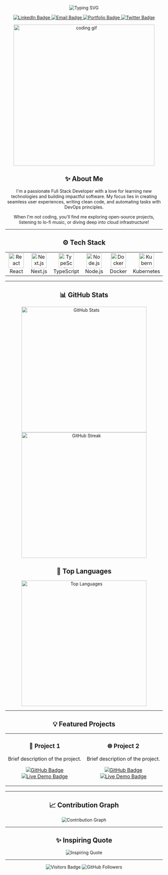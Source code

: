 <!-- Header Section -->
<p align="center">
  <img src="https://readme-typing-svg.herokuapp.com?font=Fira+Code&size=28&color=F75C7E&center=true&vCenter=true&width=440&height=55&lines=Hi+%F0%9F%91%8B%2C+I'm+%5BYour+Name%5D;Full+Stack+Developer;Open+Source+Enthusiast;Always+Learning+%F0%9F%92%A1" alt="Typing SVG" />
</p>

<!-- Badge Section -->
<p align="center">
  <a href="https://www.linkedin.com/in/yourprofile/" target="_blank">
    <img src="https://img.shields.io/badge/LinkedIn-0A66C2?style=for-the-badge&logo=linkedin&logoColor=white" alt="LinkedIn Badge"/>
  </a>
  <a href="mailto:your.email@example.com">
    <img src="https://img.shields.io/badge/Email-DB4437?style=for-the-badge&logo=gmail&logoColor=white" alt="Email Badge"/>
  </a>
  <a href="https://yourwebsite.com/" target="_blank">
    <img src="https://img.shields.io/badge/Portfolio-111?style=for-the-badge&logo=react&logoColor=white" alt="Portfolio Badge"/>
  </a>
  <a href="https://twitter.com/yourusername" target="_blank">
    <img src="https://img.shields.io/badge/Twitter-1DA1F2?style=for-the-badge&logo=twitter&logoColor=white" alt="Twitter Badge"/>
  </a>
</p>

<!-- GIF Section -->
<p align="center">
  <img src="https://media.giphy.com/media/qgQUggAC3Pfv687qPC/giphy.gif" alt="coding gif" width="450" />
</p>

<!-- About Me Section -->
<h2 align="center">✨ About Me</h2>
<p align="center">
  I'm a passionate Full Stack Developer with a love for learning new technologies and building impactful software. My focus lies in creating seamless user experiences, writing clean code, and automating tasks with DevOps principles.
</p>
<p align="center">
  When I'm not coding, you'll find me exploring open-source projects, listening to lo-fi music, or diving deep into cloud infrastructure!
</p>

---

<!-- Tech Stack Section -->
<h2 align="center">⚙️ Tech Stack</h2>

<table align="center">
  <tr>
    <td align="center" width="96">
      <img src="https://cdn.jsdelivr.net/gh/devicons/devicon/icons/react/react-original.svg" width="48" height="48" alt="React" />
      <br>React
    </td>
    <td align="center" width="96">
      <img src="https://cdn.jsdelivr.net/gh/devicons/devicon/icons/nextjs/nextjs-original.svg" width="48" height="48" alt="Next.js" />
      <br>Next.js
    </td>
    <td align="center" width="96">
      <img src="https://cdn.jsdelivr.net/gh/devicons/devicon/icons/typescript/typescript-original.svg" width="48" height="48" alt="TypeScript" />
      <br>TypeScript
    </td>
    <td align="center" width="96">
      <img src="https://cdn.jsdelivr.net/gh/devicons/devicon/icons/nodejs/nodejs-original.svg" width="48" height="48" alt="Node.js" />
      <br>Node.js
    </td>
    <td align="center" width="96">
      <img src="https://cdn.jsdelivr.net/gh/devicons/devicon/icons/docker/docker-original.svg" width="48" height="48" alt="Docker" />
      <br>Docker
    </td>
    <td align="center" width="96">
      <img src="https://cdn.jsdelivr.net/gh/devicons/devicon/icons/kubernetes/kubernetes-plain.svg" width="48" height="48" alt="Kubernetes" />
      <br>Kubernetes
    </td>
  </tr>
</table>

---

<!-- GitHub Stats Section -->
<h2 align="center">📊 GitHub Stats</h2>
<p align="center">
  <img src="https://github-readme-stats.vercel.app/api?username=yourusername&show_icons=true&theme=tokyonight" alt="GitHub Stats" width="400" />
  <img src="https://github-readme-streak-stats.herokuapp.com/?user=yourusername&theme=tokyonight" alt="GitHub Streak" width="400" />
</p>

<!-- Top Languages Section -->
<h2 align="center">🚀 Top Languages</h2>
<p align="center">
  <img src="https://github-readme-stats.vercel.app/api/top-langs/?username=yourusername&layout=compact&theme=tokyonight" alt="Top Languages" width="400" />
</p>

---

<!-- Featured Repositories Section -->
<h2 align="center">💡 Featured Projects</h2>

<table align="center">
  <tr>
    <td width="50%">
      <h3 align="center">🚀 Project 1</h3>
      <p align="center">Brief description of the project.</p>
      <p align="center">
        <a href="https://github.com/yourusername/project1">
          <img src="https://img.shields.io/badge/GitHub-111?style=for-the-badge&logo=github&logoColor=white" alt="GitHub Badge"/>
        </a>
        <a href="https://yourproject1live.com" target="_blank">
          <img src="https://img.shields.io/badge/Live%20Demo-111?style=for-the-badge&logo=vercel&logoColor=white" alt="Live Demo Badge"/>
        </a>
      </p>
    </td>
    <td width="50%">
      <h3 align="center">🌐 Project 2</h3>
      <p align="center">Brief description of the project.</p>
      <p align="center">
        <a href="https://github.com/yourusername/project2">
          <img src="https://img.shields.io/badge/GitHub-111?style=for-the-badge&logo=github&logoColor=white" alt="GitHub Badge"/>
        </a>
        <a href="https://yourproject2live.com" target="_blank">
          <img src="https://img.shields.io/badge/Live%20Demo-111?style=for-the-badge&logo=vercel&logoColor=white" alt="Live Demo Badge"/>
        </a>
      </p>
    </td>
  </tr>
</table>

---

<!-- Contribution Graph Section -->
<h2 align="center">📈 Contribution Graph</h2>
<p align="center">
  <img src="https://github-readme-activity-graph.cyclic.app/graph?username=yourusername&theme=react-dark&hide_border=true" alt="Contribution Graph" />
</p>

---

<!-- Fun Quote Section -->
<h2 align="center">✨ Inspiring Quote</h2>
<p align="center">
  <img src="https://quotes-github-readme.vercel.app/api?type=horizontal&theme=tokyonight" alt="Inspiring Quote" />
</p>

---

<!-- Footer Section -->
<p align="center">
  <img src="https://visitor-badge.laobi.icu/badge?page_id=yourusername" alt="Visitors Badge" />
  <img src="https://img.shields.io/github/followers/yourusername?label=Follow%20Me&style=social" alt="GitHub Followers" />
</p>
